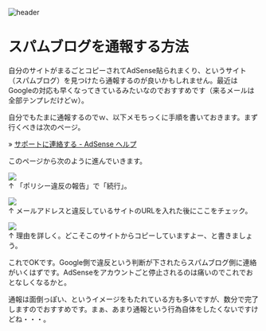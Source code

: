 ![header](http://gyazo.com/2dc8206d3e6ce111bd8e0fbe5a39a160.png)

# スパムブログを通報する方法

自分のサイトがまるごとコピーされてAdSense貼られまくり、というサイト（スパムブログ）を見つけたら通報するのが良いかもしれません。最近はGoogleの対応も早くなってきているみたいなのでおすすめです（来るメールは全部テンプレだけどｗ）。

自分でもたまに通報するのでｗ、以下メモちっくに手順を書いておきます。まず行くべきは次のページ。

» [サポートに連絡する - AdSense ヘルプ](https://www.google.com/adsense/support/bin/request.py?)

このページから次のように進んでいきます。


<img src="http://www.ideaxidea.com/wp-content/uploads/2009/01/spam1.gif" /><br>
↑ 「ポリシー違反の報告」で「続行」。

<img src="http://www.ideaxidea.com/wp-content/uploads/2009/01/spam2.gif" /><br>
↑ メールアドレスと違反しているサイトのURLを入れた後にここをチェック。

<img src="http://www.ideaxidea.com/wp-content/uploads/2009/01/spam3.gif" /><br>
↑ 理由を詳しく。どこそこのサイトからコピーしていますよー、と書きましょう。

これでOKです。Google側で違反という判断が下されたらスパムブログ側に連絡がいくはずです。AdSenseをアカウントごと停止されるのは痛いのでこれでおとなしくなるかと。

通報は面倒っぽい、というイメージをもたれている方も多いですが、数分で完了しますのでおすすめです。まぁ、あまり通報という行為自体をしたくないですけどね・・・。

<!--
http://12.media.tumblr.com/JMpk9dRVoiqj9uzpY2JtAhDlo1_500.jpg

http://www.kiva.org/img/w800/231960.jpg

http://data.tumblr.com/L3x6F9biriocdz5vDsypoMP4o1_500.jpg

http://data.tumblr.com/2dV7wpoYcimadgddtspkqDsUo1_500.jpg

http://data.tumblr.com/2dV7wpoYcikjzc3oja8b1IX5o1_500.jpg

http://de.fishki.net/picsw/122008/26/men/033.jpg

http://upload.wikimedia.org/wikipedia/en/7/7e/Floppy_disk_300_dpi.jpg

http://media.tumblr.com/cdvDAoiSThms1t8t2qYfnsybo1_500.jpg

http://www.rainbowmonkey.de/imgs/print/cartoon_mickey.jpg

http://image.blog.livedoor.jp/turiotoko/imgs/5/c/5cd7f958.JPG

http://media.tumblr.com/6hT7IIFQnfma1tybSILBQ91mo1_500.jpg

http://people.mozilla.com/~faaborg/files/20081021-visualHierarchyAndCustomization/squintTest.png

http://www.mariowiki.com/images/5/5b/BeeMario.jpg

http://www.chunichi.co.jp/chuspo/image/menu/doala50x50banner.gif

http://www.fotoknudsen.no/archive48/020520050154y7xgAxCLU7ePSGtweQ/medium/2002200723461cjRuZLYpmaW1TvyTJ.JPG?91

http://galeon.com/agustinhuarte2/secuencia_01/zoofilia_05_jpg.jpg

http://farm4.static.flickr.com/3226/2697711893_be25871db6_b.jpg

http://knowingtheworld.com/clipart/disney/mickey/10.gif
-->

